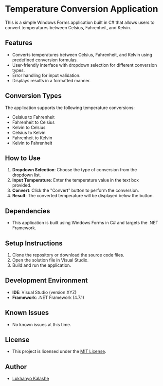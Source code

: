 # Temperature Conversion Application

This is a simple Windows Forms application built in C# that allows users to convert temperatures between Celsius, Fahrenheit, and Kelvin.

## Features

- Converts temperatures between Celsius, Fahrenheit, and Kelvin using predefined conversion formulas.
- User-friendly interface with dropdown selection for different conversion types.
- Error handling for input validation.
- Displays results in a formatted manner.

## Conversion Types

The application supports the following temperature conversions:
- Celsius to Fahrenheit
- Fahrenheit to Celsius
- Kelvin to Celsius
- Celsius to Kelvin
- Fahrenheit to Kelvin
- Kelvin to Fahrenheit

## How to Use

1. **Dropdown Selection**: Choose the type of conversion from the dropdown list.
2. **Input Temperature**: Enter the temperature value in the text box provided.
3. **Convert**: Click the "Convert" button to perform the conversion.
4. **Result**: The converted temperature will be displayed below the button.

## Dependencies

- This application is built using Windows Forms in C# and targets the .NET Framework.

## Setup Instructions

1. Clone the repository or download the source code files.
2. Open the solution file in Visual Studio.
3. Build and run the application.

## Development Environment

- **IDE**: Visual Studio (version XYZ)
- **Framework**: .NET Framework (4.7.1)

## Known Issues

- No known issues at this time.

## License

- This project is licensed under the [MIT License](LICENSE).

## Author

- [Lukhanyo Kalashe](https://github.com/lukskalashs)

